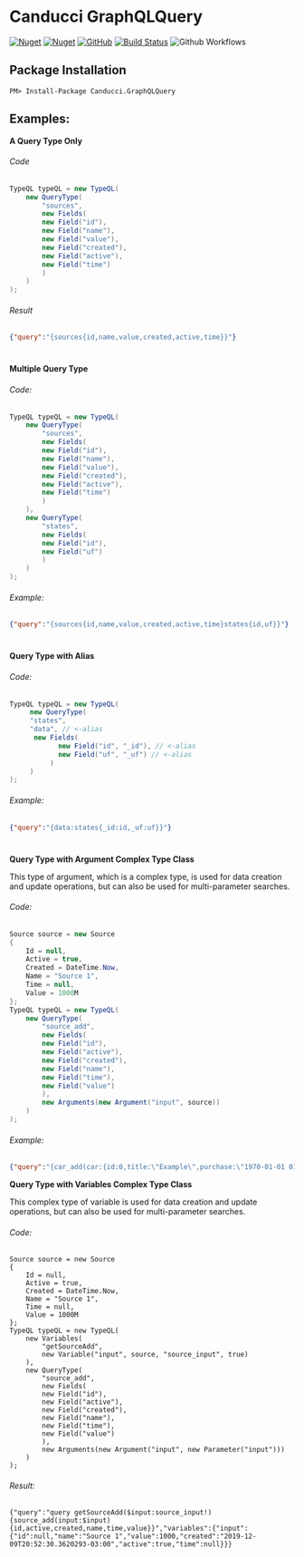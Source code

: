 # Canducci GraphQLQuery

[![Nuget](https://img.shields.io/nuget/v/Canducci.GraphQLQuery?style=plastic)](https://www.nuget.org/packages/Canducci.GraphQLQuery/)
[![Nuget](https://img.shields.io/nuget/dt/Canducci.GraphQLQuery?style=plastic)](https://www.nuget.org/packages/Canducci.GraphQLQuery/)
[![GitHub](https://img.shields.io/github/license/fulviocanducci/Canducci.GraphQLQuery?style=plastic)](https://github.com/fulviocanducci/Canducci.GraphQLQuery/blob/master/LICENSE)
[![Build Status](https://travis-ci.org/fulviocanducci/Canducci.GraphQLQuery.svg?branch=master)](https://travis-ci.org/fulviocanducci/Canducci.GraphQLQuery)
![Github Workflows](https://github.com/fulviocanducci/Canducci.GraphQLQuery/workflows/.NET%20Core/badge.svg)
## Package Installation

```code
PM> Install-Package Canducci.GraphQLQuery
```

## Examples:
 
__A Query Type Only__

###### Code



```c#
TypeQL typeQL = new TypeQL(
    new QueryType(
        "sources",
        new Fields(
        new Field("id"),
        new Field("name"),
        new Field("value"),
        new Field("created"),
        new Field("active"),
        new Field("time")
        )
    )
);
```

###### Result

```json
{"query":"{sources{id,name,value,created,active,time}}"}
```

#

__Multiple Query Type__

###### Code:

```c#
TypeQL typeQL = new TypeQL(
    new QueryType(
        "sources",
        new Fields(
        new Field("id"),
        new Field("name"),
        new Field("value"),
        new Field("created"),
        new Field("active"),
        new Field("time")
        )
    ),
    new QueryType(
        "states",
        new Fields(
        new Field("id"),
        new Field("uf")
        )
    )
);
```

###### Example:

```json
{"query":"{sources{id,name,value,created,active,time}states{id,uf}}"}
```

#

__Query Type with Alias__

###### Code:

```c#
TypeQL typeQL = new TypeQL(
     new QueryType(
	 "states", 
	 "data", // <-alias
	  new Fields(
            new Field("id", "_id"), // <-alias
            new Field("uf", "_uf") // <-alias
          )
     )
);
```

###### Example:

```json
{"query":"{data:states{_id:id,_uf:uf}}"}
```

#

__Query Type with Argument Complex Type Class__


This type of argument, which is a complex type, is used for data creation and update operations, but can also be used for multi-parameter searches.

###### Code:

```C#
Source source = new Source
{
    Id = null,
    Active = true,
    Created = DateTime.Now,
    Name = "Source 1",
    Time = null,
    Value = 1000M
};
TypeQL typeQL = new TypeQL(
    new QueryType(
        "source_add",
        new Fields(
        new Field("id"),
        new Field("active"),
        new Field("created"),
        new Field("name"),
        new Field("time"),
        new Field("value")
        ),
        new Arguments(new Argument("input", source))
    )
);
```


###### Example:

```json
{"query":"{car_add(car:{id:0,title:\"Example\",purchase:\"1970-01-01 01:00:00\",value:1000,active:true}){id,title,purchase,value,active}}"}
```

__Query Type with Variables Complex Type Class__

This complex type of variable is used for data creation and update operations, but can also be used for multi-parameter searches.

###### Code:

```
Source source = new Source
{
    Id = null,
    Active = true,
    Created = DateTime.Now,
    Name = "Source 1",
    Time = null,
    Value = 1000M
};
TypeQL typeQL = new TypeQL(
    new Variables(
        "getSourceAdd",
        new Variable("input", source, "source_input", true)
    ),
    new QueryType(
        "source_add",
        new Fields(
        new Field("id"),
        new Field("active"),
        new Field("created"),
        new Field("name"),
        new Field("time"),
        new Field("value")
        ),
        new Arguments(new Argument("input", new Parameter("input")))
    )
);
```

###### Result:

```
{"query":"query getSourceAdd($input:source_input!){source_add(input:$input){id,active,created,name,time,value}}","variables":{"input":{"id":null,"name":"Source 1","value":1000,"created":"2019-12-09T20:52:30.3620293-03:00","active":true,"time":null}}}
```